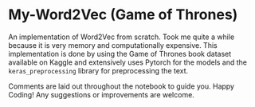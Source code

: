 # My-Word2Vec (Game of Thrones)
An implementation of Word2Vec from scratch. Took me quite a while because it is very memory and computationally expensive.
This implementation is done by using the Game of Thrones book dataset available on Kaggle and extensively uses Pytorch for the models and the `keras_preprocessing` library for preprocessing the text.

Comments are laid out throughout the notebook to guide you. 
Happy Coding! Any suggestions or improvements are welcome.
